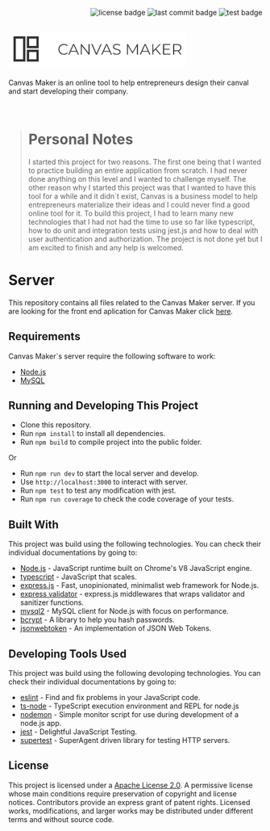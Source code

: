 <p align="right">
	<img src="https://img.shields.io/github/license/ViniciusALS/canvas-maker-server" alt="license badge"> 
  <img src="https://img.shields.io/github/last-commit/ViniciusALS/canvas-maker-server" alt="last commit badge"> 
  <img src="https://img.shields.io/github/workflow/status/ViniciusALS/canvas-maker-server/Node.js%20CI?label=test" alt="test badge">
</p>

## ![Canvas Maker](./.github/resources/logo.png)

Canvas Maker is an online tool to help entrepreneurs design their canval and start developing their company.

</br>

> # Personal Notes
>
> I started this project for two reasons. The first one being that I wanted to practice building an entire application from scratch. I had never done anything on this level and I wanted to challenge myself. 
> The other reason why I started this project was that I wanted to have this tool for a while and it didn`t exist, Canvas is a business model to help entrepreneurs materialize their ideas and I could never find a good online tool for it. 
> To build this project, I had to learn many new technologies that I had not had the time to use so far like typescript, how to do unit and integration tests using jest.js and how to deal with user authentication and authorization. 
> The project is not done yet but I am excited to finish and any help is welcomed.


# Server

This repository contains all files related to the Canvas Maker server. If you are looking for the front end aplication for Canvas Maker click [here](#).
<!-- TODO: Link to front end repository. -->

<!-- ## Security

We take your security very seriously. That is why it is very important to us to make clear what measures we are taking and how we are dealing with user`s data. To see what safety measurements we are taking visit out [wiki page on safety](#). -->
<!-- TODO: Create security wiki page -->

## Requirements

Canvas Maker`s server require the following software to work:

- [Node.js](https://nodejs.org/en/download/)
- [MySQL](https://dev.mysql.com/doc/mysql-getting-started/en/#mysql-getting-started-installing)


## Running and Developing This Project

- Clone this repository.
- Run `npm install` to install all dependencies.
- Run `npm build` to compile project into the public folder.

Or

- Run `npm run dev` to start the local server and develop.
- Use `http://localhost:3000` to interact with server.
- Run `npm test` to test any modification with jest.
- Run `npm run coverage` to check the code coverage of your tests.


## Built With

This project was build using the following technologies. You can check their individual documentations by going to:

- [Node.js](https://nodejs.org/en/) - JavaScript runtime built on Chrome's V8 JavaScript engine.
- [typescript](https://www.typescriptlang.org/) - JavaScript that scales.
- [express.js](http://expressjs.com/) - Fast, unopinionated, minimalist web framework for Node.js.
- [express validator](https://express-validator.github.io/docs/) - express.js middlewares that wraps validator and sanitizer functions.
- [mysql2](https://www.npmjs.com/package/mysql2) - MySQL client for Node.js with focus on performance.
- [bcrypt](https://www.npmjs.com/package/bcrypt) - A library to help you hash passwords.
- [jsonwebtoken](https://www.npmjs.com/package/jsonwebtoken) - An implementation of JSON Web Tokens.


## Developing Tools Used

This project was build using the following devoloping technologies. You can check their individual documentations by going to:

- [eslint](https://eslint.org/docs/user-guide/getting-started) - Find and fix problems in your JavaScript code.
- [ts-node](https://www.npmjs.com/package/ts-node) - TypeScript execution environment and REPL for node.js
- [nodemon](https://www.npmjs.com/package/nodemon) - Simple monitor script for use during development of a node.js app.
- [jest](https://jestjs.io/docs/en/getting-started) - Delightful JavaScript Testing.
- [supertest](https://www.npmjs.com/package/supertest) - SuperAgent driven library for testing HTTP servers.

<!--
## Usage

### Database Structure

You can check the project`s database structure by going to the [database wiki page](https://github.com/ViniciusALS/canvas-maker-server/wiki/Database-Structure). -->

<!--
## How to contribute

Before anything, take a look on the project`s [code of conduct](./github/CODE_OF_CONDUCT.md). -->
<!-- TODO: Create how to contribute guide lines page -->
<!-- TODO: Create styling guidelines documentation page -->

## License

This project is licensed under a [Apache License 2.0](./LICENSE).
A permissive license whose main conditions require preservation of copyright and license notices. Contributors provide an express grant of patent rights. Licensed works, modifications, and larger works may be distributed under different terms and without source code.